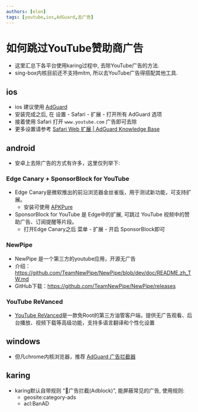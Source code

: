 ```yaml
---
authors: [elon]
tags: [youtube,ios,AdGuard,去广告]
---
```


# 如何跳过YouTube赞助商广告
- 这里汇总下各平台使用karing过程中, 去除YouTube广告的方法.
- sing-box内核目前还不支持mitm, 所以去YouTube广告得搭配其他工具.

## ios
- ios 建议使用 [AdGuard](https://apps.apple.com/us/app/adguard-adblock-privacy/id1047223162)
- 安装完成之后, 在 设置 - Safari - 扩展 - 打开所有 AdGuard 选项
- 接着使用 Safari 打开 `www.youtube.com` 广告即可去除
- 更多设置请参考 [Safari Web 扩展 | AdGuard Knowledge Base](https://adguard.com/kb/zh-CN/adguard-for-ios/web-extension/#ios-%E8%AE%BE%E7%BD%AE)


## android
- 安卓上去除广告的方式有许多，这里仅列举下:

###  Edge Canary + SponsorBlock for YouTube
- Edge Canary是微软推出的前沿浏览器金丝雀版，用于测试新功能，可支持扩展。
  - 安装可使用 [APKPure](https://apkpure.com/apkpure/com.apkpure.aegon/download/3.19.99?utm_content=1006&icn=aegon&ici=text_home-m&from=text_home-m)
- SponsorBlock for YouTube 是 Edge中的扩展, 可跳过 YouTube 视频中的赞助广告、订阅提醒等片段。
	- 打开Edge Canary之后 菜单 - 扩展 - 开启 SponsorBlock即可

### NewPipe
- NewPipe 是一个第三方的youtube应用，开源无广告
- 介绍： https://github.com/TeamNewPipe/NewPipe/blob/dev/doc/README.zh_TW.md
- GitHub下载：https://github.com/TeamNewPipe/NewPipe/releases

### YouTube ReVanced
- [YouTube ReVanced](https://revanced.net/)是一款免Root的第三方油管客户端，提供无广告观看、后台播放、视频下载等高级功能，支持多语言翻译和个性化设置


## windows
- 但凡chrome内核浏览器，推荐 [AdGuard 广告拦截器](https://chromewebstore.google.com/detail/adguard-%E5%B9%BF%E5%91%8A%E6%8B%A6%E6%88%AA%E5%99%A8/bgnkhhnnamicmpeenaelnjfhikgbkllg)



## karing
- karing默认自带规则 "🛑广告拦截(Adblock)", 能屏蔽常见的广告, 使用规则:
  - geosite:category-ads
  - acl:BanAD



